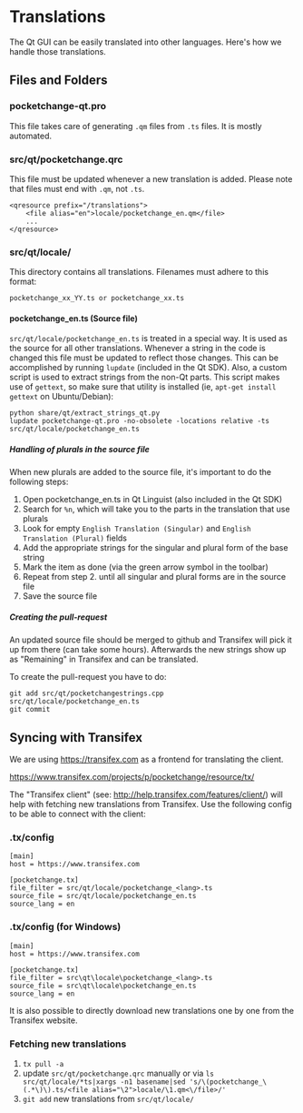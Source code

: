 Translations
============

The Qt GUI can be easily translated into other languages. Here's how we
handle those translations.

Files and Folders
-----------------

### pocketchange-qt.pro

This file takes care of generating `.qm` files from `.ts` files. It is mostly
automated.

### src/qt/pocketchange.qrc

This file must be updated whenever a new translation is added. Please note that
files must end with `.qm`, not `.ts`.

    <qresource prefix="/translations">
        <file alias="en">locale/pocketchange_en.qm</file>
        ...
    </qresource>

### src/qt/locale/

This directory contains all translations. Filenames must adhere to this format:

    pocketchange_xx_YY.ts or pocketchange_xx.ts

#### pocketchange_en.ts (Source file)

`src/qt/locale/pocketchange_en.ts` is treated in a special way. It is used as the
source for all other translations. Whenever a string in the code is changed
this file must be updated to reflect those changes. This can be accomplished
by running `lupdate` (included in the Qt SDK). Also, a custom script is used
to extract strings from the non-Qt parts. This script makes use of `gettext`,
so make sure that utility is installed (ie, `apt-get install gettext` on 
Ubuntu/Debian):

    python share/qt/extract_strings_qt.py
    lupdate pocketchange-qt.pro -no-obsolete -locations relative -ts src/qt/locale/pocketchange_en.ts
    
##### Handling of plurals in the source file

When new plurals are added to the source file, it's important to do the following steps:

1. Open pocketchange_en.ts in Qt Linguist (also included in the Qt SDK)
2. Search for `%n`, which will take you to the parts in the translation that use plurals
3. Look for empty `English Translation (Singular)` and `English Translation (Plural)` fields
4. Add the appropriate strings for the singular and plural form of the base string
5. Mark the item as done (via the green arrow symbol in the toolbar)
6. Repeat from step 2. until all singular and plural forms are in the source file
7. Save the source file

##### Creating the pull-request

An updated source file should be merged to github and Transifex will pick it
up from there (can take some hours). Afterwards the new strings show up as "Remaining"
in Transifex and can be translated.

To create the pull-request you have to do:

    git add src/qt/pocketchangestrings.cpp src/qt/locale/pocketchange_en.ts
    git commit

Syncing with Transifex
----------------------

We are using https://transifex.com as a frontend for translating the client.

https://www.transifex.com/projects/p/pocketchange/resource/tx/

The "Transifex client" (see: http://help.transifex.com/features/client/)
will help with fetching new translations from Transifex. Use the following
config to be able to connect with the client:

### .tx/config

    [main]
    host = https://www.transifex.com

    [pocketchange.tx]
    file_filter = src/qt/locale/pocketchange_<lang>.ts
    source_file = src/qt/locale/pocketchange_en.ts
    source_lang = en
    
### .tx/config (for Windows)

    [main]
    host = https://www.transifex.com

    [pocketchange.tx]
    file_filter = src\qt\locale\pocketchange_<lang>.ts
    source_file = src\qt\locale\pocketchange_en.ts
    source_lang = en

It is also possible to directly download new translations one by one from the Transifex website.

### Fetching new translations

1. `tx pull -a`
2. update `src/qt/pocketchange.qrc` manually or via
   `ls src/qt/locale/*ts|xargs -n1 basename|sed 's/\(pocketchange_\(.*\)\).ts/<file alias="\2">locale/\1.qm<\/file>/'`
3. `git add` new translations from `src/qt/locale/`
